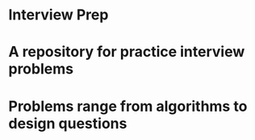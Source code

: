# Interview Prep

# A repository for practice interview problems

# Problems range from algorithms to design questions
